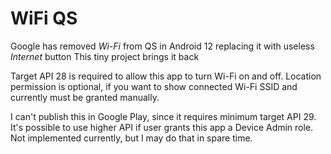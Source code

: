 # WiFi QS

Google has removed *Wi-Fi* from QS in Android 12 replacing it with useless *Internet* button
This tiny project brings it back

Target API 28 is required to allow this app to turn Wi-Fi on and off.
Location permission is optional, if you want to show connected Wi-Fi SSID and currently must be granted manually.

I can't publish this in Google Play, since it requires minimum target API 29.
It's possible to use higher API if user grants this app a Device Admin role.
Not implemented currently, but I may do that in spare time.
